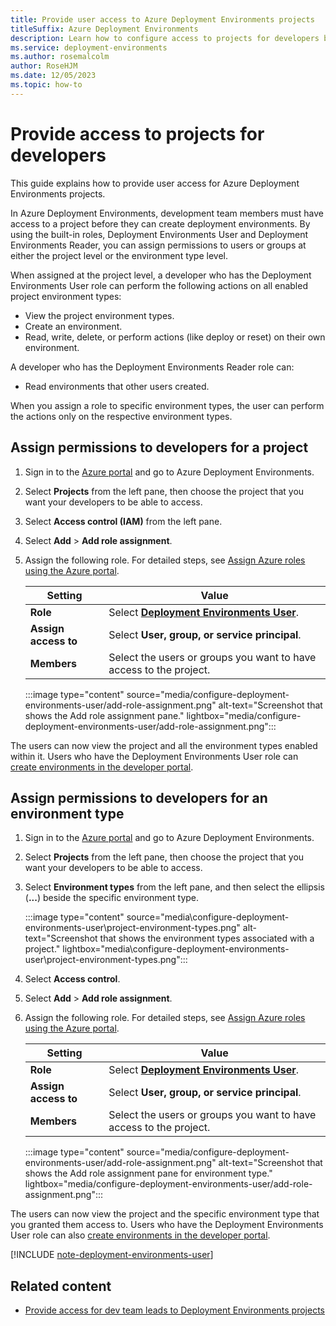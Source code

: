 ```yaml
---
title: Provide user access to Azure Deployment Environments projects
titleSuffix: Azure Deployment Environments
description: Learn how to configure access to projects for developers by using the Deployment Environments User built-in role.
ms.service: deployment-environments
ms.author: rosemalcolm
author: RoseHJM
ms.date: 12/05/2023
ms.topic: how-to
---
```


# Provide access to projects for developers

This guide explains how to provide user access for Azure Deployment Environments projects.

In Azure Deployment Environments, development team members must have access to a project before they can create deployment environments. By using the built-in roles, Deployment Environments User and Deployment Environments Reader, you can assign permissions to users or groups at either the project level or the environment type level.

When assigned at the project level, a developer who has the Deployment Environments User role can perform the following actions on all enabled project environment types:

* View the project environment types.
* Create an environment.
* Read, write, delete, or perform actions (like deploy or reset) on their own environment.

A developer who has the Deployment Environments Reader role can:

* Read environments that other users created.

When you assign a role to specific environment types, the user can perform the actions only on the respective environment types.

## Assign permissions to developers for a project

1. Sign in to the [Azure portal](https://portal.azure.com) and go to Azure Deployment Environments.

1. Select **Projects** from the left pane, then choose the project that you want your developers to be able to access.

1. Select **Access control (IAM)** from the left pane.

1. Select **Add** > **Add role assignment**.

1. Assign the following role. For detailed steps, see [Assign Azure roles using the Azure portal](../role-based-access-control/role-assignments-portal.md).

    | Setting | Value |
    | --- | --- |
    | **Role** | Select **[Deployment Environments User](how-to-configure-deployment-environments-user.md)**. |
    | **Assign access to** | Select **User, group, or service principal**. |
    | **Members** | Select the users or groups you want to have access to the project. |

    :::image type="content" source="media/configure-deployment-environments-user/add-role-assignment.png" alt-text="Screenshot that shows the Add role assignment pane." lightbox="media/configure-deployment-environments-user/add-role-assignment.png":::

The users can now view the project and all the environment types enabled within it. Users who have the Deployment Environments User role can [create environments in the developer portal](./quickstart-create-access-environments.md).

## Assign permissions to developers for an environment type

1. Sign in to the [Azure portal](https://portal.azure.com) and go to Azure Deployment Environments.

1. Select **Projects** from the left pane, then choose the project that you want your developers to be able to access.

1. Select **Environment types** from the left pane, and then select the ellipsis (**...**) beside the specific environment type.

   :::image type="content" source="media\configure-deployment-environments-user\project-environment-types.png" alt-text="Screenshot that shows the environment types associated with a project." lightbox="media\configure-deployment-environments-user\project-environment-types.png":::

1. Select **Access control**.

1. Select **Add** > **Add role assignment**.

1. Assign the following role. For detailed steps, see [Assign Azure roles using the Azure portal](../role-based-access-control/role-assignments-portal.md).

    | Setting | Value |
    | --- | --- |
    | **Role** | Select **[Deployment Environments User](how-to-configure-deployment-environments-user.md)**. |
    | **Assign access to** | Select **User, group, or service principal**. |
    | **Members** | Select the users or groups you want to have access to the project. |

    :::image type="content" source="media/configure-deployment-environments-user/add-role-assignment.png" alt-text="Screenshot that shows the Add role assignment pane for environment type." lightbox="media/configure-deployment-environments-user/add-role-assignment.png":::

The users can now view the project and the specific environment type that you granted them access to. Users who have the Deployment Environments User role can also [create environments in the developer portal](./quickstart-create-access-environments.md).

[!INCLUDE [note-deployment-environments-user](includes/note-deployment-environments-user.md)]

## Related content

* [Provide access for dev team leads to Deployment Environments projects](./how-to-configure-project-admin.md)
